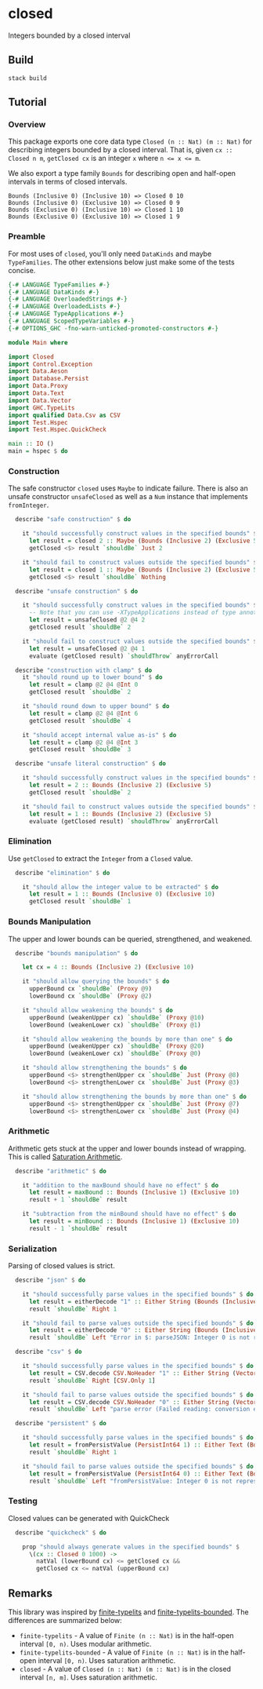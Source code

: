 # closed

Integers bounded by a closed interval

## Build

```plaintext
stack build
```

## Tutorial

### Overview

This package exports one core data type `Closed (n :: Nat) (m :: Nat)` for describing integers bounded by a closed interval. That is, given `cx :: Closed n m`, `getClosed cx` is an integer `x` where `n <= x <= m`.

We also export a type family `Bounds` for describing open and half-open intervals in terms of closed intervals.

```plaintext
Bounds (Inclusive 0) (Inclusive 10) => Closed 0 10
Bounds (Inclusive 0) (Exclusive 10) => Closed 0 9
Bounds (Exclusive 0) (Inclusive 10) => Closed 1 10
Bounds (Exclusive 0) (Exclusive 10) => Closed 1 9
```

### Preamble

For most uses of `closed`, you'll only need `DataKinds` and maybe `TypeFamilies`. The other extensions below just make some of the tests concise.

```haskell
{-# LANGUAGE TypeFamilies #-}
{-# LANGUAGE DataKinds #-}
{-# LANGUAGE OverloadedStrings #-}
{-# LANGUAGE OverloadedLists #-}
{-# LANGUAGE TypeApplications #-}
{-# LANGUAGE ScopedTypeVariables #-}
{-# OPTIONS_GHC -fno-warn-unticked-promoted-constructors #-}

module Main where

import Closed
import Control.Exception
import Data.Aeson
import Database.Persist
import Data.Proxy
import Data.Text
import Data.Vector
import GHC.TypeLits
import qualified Data.Csv as CSV
import Test.Hspec
import Test.Hspec.QuickCheck

main :: IO ()
main = hspec $ do
```

### Construction

The safe constructor `closed` uses `Maybe` to indicate failure. There is also an unsafe constructor `unsafeClosed` as well as a `Num` instance that implements `fromInteger`.

```haskell
  describe "safe construction" $ do

    it "should successfully construct values in the specified bounds" $ do
      let result = closed 2 :: Maybe (Bounds (Inclusive 2) (Exclusive 5))
      getClosed <$> result `shouldBe` Just 2

    it "should fail to construct values outside the specified bounds" $ do
      let result = closed 1 :: Maybe (Bounds (Inclusive 2) (Exclusive 5))
      getClosed <$> result `shouldBe` Nothing

  describe "unsafe construction" $ do

    it "should successfully construct values in the specified bounds" $ do
      -- Note that you can use -XTypeApplications instead of type annotations
      let result = unsafeClosed @2 @4 2
      getClosed result `shouldBe` 2

    it "should fail to construct values outside the specified bounds" $ do
      let result = unsafeClosed @2 @4 1
      evaluate (getClosed result) `shouldThrow` anyErrorCall

  describe "construction with clamp" $ do
    it "should round up to lower bound" $ do
      let result = clamp @2 @4 @Int 0
      getClosed result `shouldBe` 2 

    it "should round down to upper bound" $ do
      let result = clamp @2 @4 @Int 6
      getClosed result `shouldBe` 4

    it "should accept internal value as-is" $ do
      let result = clamp @2 @4 @Int 3
      getClosed result `shouldBe` 3

  describe "unsafe literal construction" $ do

    it "should successfully construct values in the specified bounds" $ do
      let result = 2 :: Bounds (Inclusive 2) (Exclusive 5)
      getClosed result `shouldBe` 2

    it "should fail to construct values outside the specified bounds" $ do
      let result = 1 :: Bounds (Inclusive 2) (Exclusive 5)
      evaluate (getClosed result) `shouldThrow` anyErrorCall
```

### Elimination

Use `getClosed` to extract the `Integer` from a `Closed` value.

```haskell
  describe "elimination" $ do

    it "should allow the integer value to be extracted" $ do
      let result = 1 :: Bounds (Inclusive 0) (Exclusive 10)
      getClosed result `shouldBe` 1
```

### Bounds Manipulation

The upper and lower bounds can be queried, strengthened, and weakened.

```haskell
  describe "bounds manipulation" $ do

    let cx = 4 :: Bounds (Inclusive 2) (Exclusive 10)

    it "should allow querying the bounds" $ do
      upperBound cx `shouldBe` (Proxy @9)
      lowerBound cx `shouldBe` (Proxy @2)

    it "should allow weakening the bounds" $ do
      upperBound (weakenUpper cx) `shouldBe` (Proxy @10)
      lowerBound (weakenLower cx) `shouldBe` (Proxy @1)

    it "should allow weakening the bounds by more than one" $ do
      upperBound (weakenUpper cx) `shouldBe` (Proxy @20)
      lowerBound (weakenLower cx) `shouldBe` (Proxy @0)

    it "should allow strengthening the bounds" $ do
      upperBound <$> strengthenUpper cx `shouldBe` Just (Proxy @8)
      lowerBound <$> strengthenLower cx `shouldBe` Just (Proxy @3)

    it "should allow strengthening the bounds by more than one" $ do
      upperBound <$> strengthenUpper cx `shouldBe` Just (Proxy @7)
      lowerBound <$> strengthenLower cx `shouldBe` Just (Proxy @4)
```

### Arithmetic

Arithmetic gets stuck at the upper and lower bounds instead of wrapping. This is called [Saturation Arithmetic](https://en.wikipedia.org/wiki/Saturation_arithmetic).

```haskell
  describe "arithmetic" $ do

    it "addition to the maxBound should have no effect" $ do
      let result = maxBound :: Bounds (Inclusive 1) (Exclusive 10)
      result + 1 `shouldBe` result

    it "subtraction from the minBound should have no effect" $ do
      let result = minBound :: Bounds (Inclusive 1) (Exclusive 10)
      result - 1 `shouldBe` result
```

### Serialization

Parsing of closed values is strict.

```haskell
  describe "json" $ do

    it "should successfully parse values in the specified bounds" $ do
      let result = eitherDecode "1" :: Either String (Bounds (Inclusive 1) (Exclusive 10))
      result `shouldBe` Right 1

    it "should fail to parse values outside the specified bounds" $ do
      let result = eitherDecode "0" :: Either String (Bounds (Inclusive 1) (Exclusive 10))
      result `shouldBe` Left "Error in $: parseJSON: Integer 0 is not representable in Closed 1 9"

  describe "csv" $ do

    it "should successfully parse values in the specified bounds" $ do
      let result = CSV.decode CSV.NoHeader "1" :: Either String (Vector (CSV.Only (Bounds (Inclusive 1) (Exclusive 10))))
      result `shouldBe` Right [CSV.Only 1]

    it "should fail to parse values outside the specified bounds" $ do
      let result = CSV.decode CSV.NoHeader "0" :: Either String (Vector (CSV.Only (Bounds (Inclusive 1) (Exclusive 10))))
      result `shouldBe` Left "parse error (Failed reading: conversion error: parseField: Integer 0 is not representable in Closed 1 9) at \"\""

  describe "persistent" $ do

    it "should successfully parse values in the specified bounds" $ do
      let result = fromPersistValue (PersistInt64 1) :: Either Text (Bounds (Inclusive 1) (Exclusive 10))
      result `shouldBe` Right 1

    it "should fail to parse values outside the specified bounds" $ do
      let result = fromPersistValue (PersistInt64 0) :: Either Text (Bounds (Inclusive 1) (Exclusive 10))
      result `shouldBe` Left "fromPersistValue: Integer 0 is not representable in Closed 1 9"
```

### Testing

Closed values can be generated with QuickCheck

```haskell
  describe "quickcheck" $ do

    prop "should always generate values in the specified bounds" $
      \(cx :: Closed 0 1000) ->
        natVal (lowerBound cx) <= getClosed cx &&
        getClosed cx <= natVal (upperBound cx)
```

## Remarks

This library was inspired by [finite-typelits](https://hackage.haskell.org/package/finite-typelits) and [finite-typelits-bounded](https://github.com/pseudonom/finite-typelits-bounded). The differences are summarized below:

* `finite-typelits` - A value of `Finite (n :: Nat)` is in the half-open interval `[0, n)`. Uses modular arithmetic.
* `finite-typelits-bounded` - A value of `Finite (n :: Nat)` is in the half-open interval `[0, n)`. Uses saturation arithmetic.
* `closed` - A value of `Closed (n :: Nat) (m :: Nat)` is in the closed interval `[n, m]`. Uses saturation arithmetic.
